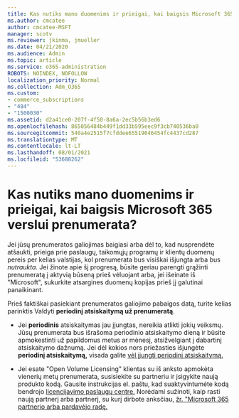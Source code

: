 ```yaml
---
title: Kas nutiks mano duomenims ir prieigai, kai baigsis Microsoft 365 verslui prenumerata?
ms.author: cmcatee
author: cmcatee-MSFT
manager: scotv
ms.reviewer: jkinma, jmueller
ms.date: 04/21/2020
ms.audience: Admin
ms.topic: article
ms.service: o365-administration
ROBOTS: NOINDEX, NOFOLLOW
localization_priority: Normal
ms.collection: Adm_O365
ms.custom:
- commerce_subscriptions
- "484"
- "1500030"
ms.assetid: d2a41ce0-207f-4f50-8a6a-2ec5b56b3ed6
ms.openlocfilehash: 865056484b449f1dd33b595eec9f3cb740536ba0
ms.sourcegitcommit: 540a4e2515f7cfddee65519046454fc4437cd287
ms.translationtype: MT
ms.contentlocale: lt-LT
ms.lasthandoff: 08/01/2021
ms.locfileid: "53688262"
---
```

# <a name="what-happens-to-my-data-and-access-when-my-microsoft-365-for-business-subscription-ends"></a>Kas nutiks mano duomenims ir prieigai, kai baigsis Microsoft 365 verslui prenumerata?

Jei jūsų prenumeratos galiojimas baigiasi arba dėl to, kad nusprendėte atšaukti, prieiga prie paslaugų, taikomųjų programų ir klientų duomenų pereis per kelias valstijas, kol prenumerata bus visiškai išjungta arba bus *nutraukta.* Jei žinote apie šį progresą, būsite geriau parengti grąžinti prenumeratą į aktyvią būseną prieš vėluojant arba, jei išeinate iš "Microsoft", sukurkite atsargines duomenų kopijas prieš jį galutinai panaikinant.
  
Prieš faktiškai pasiekiant prenumeratos galiojimo pabaigos datą, turite kelias parinktis Valdyti **periodinį atsiskaitymą už prenumeratą**.
  
- Jei **periodinis** atsiskaitymas jau įjungtas, nereikia atlikti jokių veiksmų. Jūsų prenumerata bus išrašoma periodinio atsiskaitymo dieną ir būsite apmokestinti už papildomus metus ar mėnesį, atsižvelgiant į dabartinį atsiskaitymo dažnumą.  Jei dėl kokios nors priežasties išjungėte **periodinį atsiskaitymą,** visada galite [vėl įjungti periodinį atsiskaitymą.](https://docs.microsoft.com/microsoft-365/commerce/subscriptions/renew-your-subscription#turn-recurring-billing-off-or-on)

- Jei esate "Open Volume Licensing" klientas su iš anksto apmokėta vienerių metų prenumerata, susisiekite su partneriu ir įsigykite naują produkto kodą. Gausite instrukcijas el. paštu, kad suaktyvintumėte kodą bendrojo [licencijavimo paslaugų centre.](https://go.microsoft.com/fwlink/p/?LinkID=282016) Norėdami sužinoti, kaip rasti naują partnerį arba partnerį, su kurį dirbote anksčiau, [žr. "Microsoft 365 partnerio arba pardavėjo radę.](https://docs.microsoft.com/microsoft-365/admin/manage/find-your-partner-or-reseller)